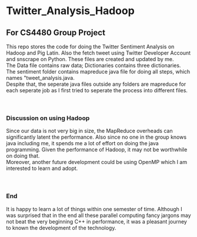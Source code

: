 # Twitter_Analysis_Hadoop
## For CS4480 Group Project
This repo stores the code for doing the Twitter Sentiment Analysis on Hadoop and Pig Latin. Also the fetch tweet using Twitter Developer Account and snscrape on Python. These files are created and updated by me. <br>
The Data file contains raw data; Dictionaries contains three dictionaries. <br>
The sentiment folder contains mapreduce java file for doing all steps, which names "tweet_analysis.java. <br>
Despite that, the seperate java files outside any folders are mapreduce for each seperate job as I first tried to seperate the process into different files. <br>
<br> <br>
### Discussion on using Hadoop<br>
Since our data is not very big in size, the MapReduce overheads can significantly latent the performance. Also since no one in the group knows java including me, it spends me a lot of effort on doing the java programming. Given the performance of Hadoop, it may not be worthwhile on doing that. <br> 
Moreover, another future development could be using OpenMP which I am interested to learn and adopt. <br>
<br><br>
### End
It is happy to learn a lot of things within one semester of time. Although I was surprised that in the end all these parallel computing fancy jargons may not beat the very beginning C++ in performance, it was a pleasant journey to known the development of the technology.
